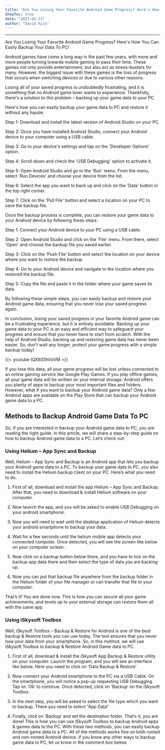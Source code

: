 ```yaml
---
title: "Are You Losing Your Favorite Android Game Progress? Here's How You Can Easily Backup Your Data To PC!"
ShowToc: true 
date: "2023-03-23"
author: "David Rico"
---
```

*****
Are You Losing Your Favorite Android Game Progress? Here's How You Can Easily Backup Your Data To PC!

Android games have come a long way in the past few years, with more and more people turning towards mobile gaming to pass their time. These games not only provide entertainment, but also act as stress-busters for many. However, the biggest issue with these games is the loss of progress that occurs when switching devices or due to various other reasons.

Losing all of your saved progress is undoubtedly frustrating, and it is something that no Android game lover wants to experience. Thankfully, there's a solution to this problem – backing up your game data to your PC.

Here's how you can easily backup your game data to PC and restore it without any hassle.

Step 1: Download and install the latest version of Android Studio on your PC.

Step 2: Once you have installed Android Studio, connect your Android device to your computer using a USB cable.

Step 3: Go to your device's settings and tap on the 'Developer Options' option.

Step 4: Scroll down and check the 'USB Debugging' option to activate it.

Step 5: Open Android Studio and go to the 'Run' menu. From the menu, select 'Run Devices' and choose your device from the list.

Step 6: Select the app you want to back up and click on the 'Data' button in the top right corner.

Step 7: Click on the 'Pull File' button and select a location on your PC to save the backup file.

Once the backup process is complete, you can restore your game data to your Android device by following these steps:

Step 1: Connect your Android device to your PC using a USB cable.

Step 2: Open Android Studio and click on the 'File' menu. From there, select 'Open' and choose the backup file you saved earlier.

Step 3: Click on the 'Push File' button and select the location on your device where you want to restore the backup.

Step 4: Go to your Android device and navigate to the location where you restored the backup file.

Step 5: Copy the file and paste it in the folder where your game saves its data.

By following these simple steps, you can easily backup and restore your Android game data, ensuring that you never lose your saved progress again.

In conclusion, losing your saved progress in your favorite Android game can be a frustrating experience, but it is entirely avoidable. Backing up your game data to your PC is an easy and efficient way to safeguard your progress and ensure that you never have to start from scratch. With the help of Android Studio, backing up and restoring game data has never been easier. So, don't wait any longer, protect your game progress with a simple backup today!

{{< youtube tQX8S5hVoVM >}} 



If you lose this data, all your game progress will be lost unless connected to an online gaming service like Google Play Games. If you play offline games, all your game data will be written on your internal storage.
Android offers you plenty of apps to backup your most important files and folders. However, what if you want to backup your Android game data? Only a few Android apps are available on the Play Store that can backup your Android game data to a PC.

 
## Methods to Backup Android Game Data To PC


So, if you are interested in backup your Android game data to PC, you are reading the right guide. In this article, we will share a step-by-step guide on how to backup Android game data to a PC. Let’s check out.

 
### Using Helium – App Sync and Backup


Well, Helium – App Sync and Backup is an Android app that lets you backup your Android game data to a PC. To backup your game data to PC, you also need to install the Helium backup client on your PC. Here’s what you need to do.
1. First of all, download and install the app Helium – App Sync and Backup. After that, you need to download & install Helium software on your computer.
2. Now launch the app, and you will be asked to enable USB Debugging on your android smartphone.

3. Now you will need to wait until the desktop application of Helium detects your android smartphone to backup your data.

4. Wait for a few seconds until the helium mobile app detects your connected computer. Once detected, you will see the screen like below on your computer screen.
5. Now click on a backup button below there, and you have to tick on the backup app data there and then select the type of data you are backing up.

6. Now you can put that backup file anywhere from the backup folder in the Helium folder of your file manager or can transfer that file to your computer.

That’s it! You are done now. This is how you can secure all your game achievements, and levels up to your external storage can restore them all with the same app.

 
### Using iSkysoft Toolbox


Well, iSkysoft Toolbox – Backup & Restore for Android is one of the best backup & Restore tools you can use today. The tool ensures that you never lose your data from your smartphone. So, in this method, we will use iSkysoft Toolbox to backup & Restore Android Game data to PC.
1. First of all, download & install the iSkysoft App Backup & Restore utility on your computer. Launch the program, and you will see an interface like below. Here you need to click on ‘Data Backup & Restore’

2. Now connect your Android smartphone to the PC via a USB Cable. On the smartphone, you will notice a pop-up requesting USB Debugging. Tap on ‘Ok’ to continue. Once detected, click on ‘Backup‘ on the iSkysoft Toolbox.

3. In the next step, you will be asked to select the file type which you want to backup. There you need to select “App Data”
4. Finally, click on ‘Backup‘ and set the destination folder.
That’s it; you are done! This is how you can use iSkysoft Toolbox to backup Android apps & games data to the PC.
With these two methods, you can easily backup Android game data to a PC. All of the methods works fine on both rooted and non-rooted Android device. If you know any other ways to backup game data to PC, let us know in the comment box below.




